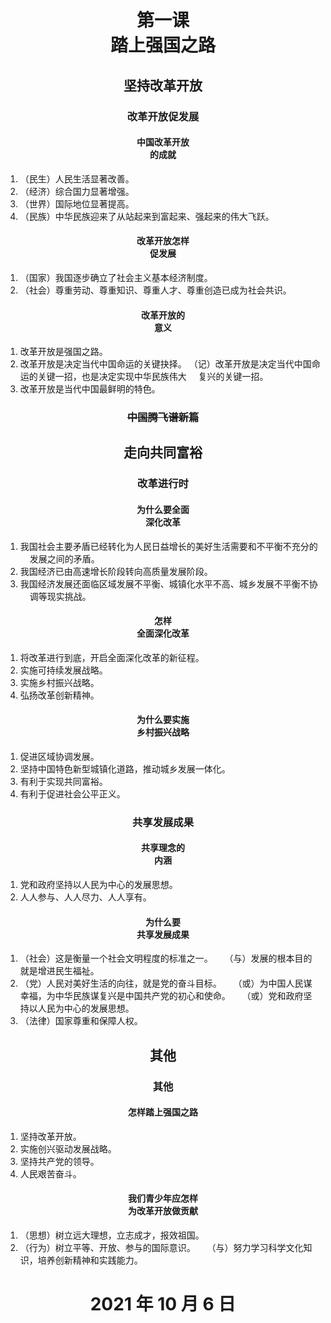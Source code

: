 # <center>第一课<br />踏上强国之路</center>

## <center>坚持改革开放</center>

### <center>改革开放促发展</center>

#### <center>中国改革开放<br />的成就</center>

1. （民生）人民生活显著改善。
2. （经济）综合国力显著增强。
3. （世界）国际地位显著提高。
4. （民族）中华民族迎来了从站起来到富起来、强起来的伟大飞跃。

#### <center>改革开放怎样<br />促发展</center>

1. （国家）我国逐步确立了社会主义基本经济制度。
2. （社会）尊重劳动、尊重知识、尊重人才、尊重创造已成为社会共识。

#### <center>改革开放的<br />意义</center>
1. 改革开放是强国之路。
2. 改革开放是决定当代中国命运的关键抉择。
（记）改革开放是决定当代中国命运的关键一招，也是决定实现中华民族伟大
&ensp;&#160;&#160;复兴的关键一招。
3. 改革开放是当代中国最鲜明的特色。

### <center>~~中国腾飞谱新篇~~</center>

## <center>走向共同富裕</center>

### <center>改革进行时</center>

#### <center>为什么要全面<br />深化改革</center>

1. 我国社会主要矛盾已经转化为人民日益增长的美好生活需要和不平衡不充分的
&ensp;&#160;&#160;发展之间的矛盾。
2. 我国经济已由高速增长阶段转向高质量发展阶段。
3. 我国经济发展还面临区域发展不平衡、城镇化水平不高、城乡发展不平衡不协
&ensp;&#160;&#160;调等现实挑战。

#### <center>怎样<br />全面深化改革</center>

1. 将改革进行到底，开启全面深化改革的新征程。
2. 实施可持续发展战略。
3. 实施乡村振兴战略。
4. 弘扬改革创新精神。

#### <center>为什么要实施<br />乡村振兴战略</center>

1. 促进区域协调发展。
2. 坚持中国特色新型城镇化道路，推动城乡发展一体化。
3. 有利于实现共同富裕。
4. 有利于促进社会公平正义。

### <center>共享发展成果</center>

#### <center>共享理念的<br />内涵</center>

1. 党和政府坚持以人民为中心的发展思想。
2. 人人参与、人人尽力、人人享有。

#### <center>为什么要<br />共享发展成果</center>

1. （社会）这是衡量一个社会文明程度的标准之一。
&ensp;&#160;&#160;（与）发展的根本目的就是增进民生福祉。
2. （党）人民对美好生活的向往，就是党的奋斗目标。
&ensp;&#160;&#160;（或）为中国人民谋幸福，为中华民族谋复兴是中国共产党的初心和使命。
&ensp;&#160;&#160;（或）党和政府坚持以人民为中心的发展思想。
3. （法律）国家尊重和保障人权。

## <center>其他</center>

### <center>其他</center>

#### <center>怎样踏上强国之路</center>

1. 坚持改革开放。
2. 实施创兴驱动发展战略。
3. 坚持共产党的领导。
4. 人民艰苦奋斗。

#### <center>我们青少年应怎样<br />为改革开放做贡献</center>

1. （思想）树立远大理想，立志成才，报效祖国。
2. （行为）树立平等、开放、参与的国际意识。
&ensp;&#160;&#160;（与）努力学习科学文化知识，培养创新精神和实践能力。

# <center>2021 年 10 月 6 日</center>